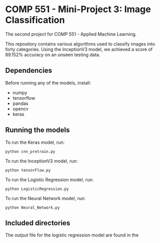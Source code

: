 #  COMP 551 - Mini-Project 3: Image Classification
The second project for COMP 551 - Applied Machine Learning.

This repository contains various algorithms used to classify images into
forty categories.
Using the InceptionV3 model, we achieved a score of 89.152% accuracy on
an unseen testing data.

## Dependencies

Before running any of the models, install:
* numpy
* tensorflow
* pandas
* opencv
* keras



## Running the models

To run the Keras model, run:
```
python cnn_pretrain.py
```
To run the InceptionV3 model, run:

```
python tensorFlow.py
```

To run the Logistic Regression model, run:

```
python LogisticRegression.py
```
To run the Neural Network model, run:

```
python Neural_Network.py
```


## Included directories
The output file for the logistic regression model are found in the 
